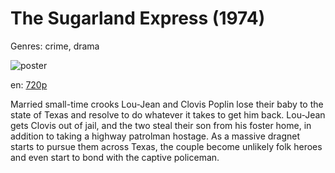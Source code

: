 # The Sugarland Express (1974)

Genres: crime, drama

![poster](http://image.tmdb.org/t/p/w500/9jS4EeZjUSeBuM4Fe8ZR2HprwZR.jpg)

en:
  [720p](magnet:?xt=urn:btih:8903CFCB04FA07482974AAD33125DCD18B5C9F58&tr=udp://glotorrents.pw:6969/announce&tr=udp://tracker.opentrackr.org:1337/announce&tr=udp://torrent.gresille.org:80/announce&tr=udp://tracker.openbittorrent.com:80&tr=udp://tracker.coppersurfer.tk:6969&tr=udp://tracker.leechers-paradise.org:6969&tr=udp://p4p.arenabg.ch:1337&tr=udp://tracker.internetwarriors.net:1337)
  


Married small-time crooks Lou-Jean and Clovis Poplin lose their baby to the state of Texas and resolve to do whatever it takes to get him back. Lou-Jean gets Clovis out of jail, and the two steal their son from his foster home, in addition to taking a highway patrolman hostage. As a massive dragnet starts to pursue them across Texas, the couple become unlikely folk heroes and even start to bond with the captive policeman.
